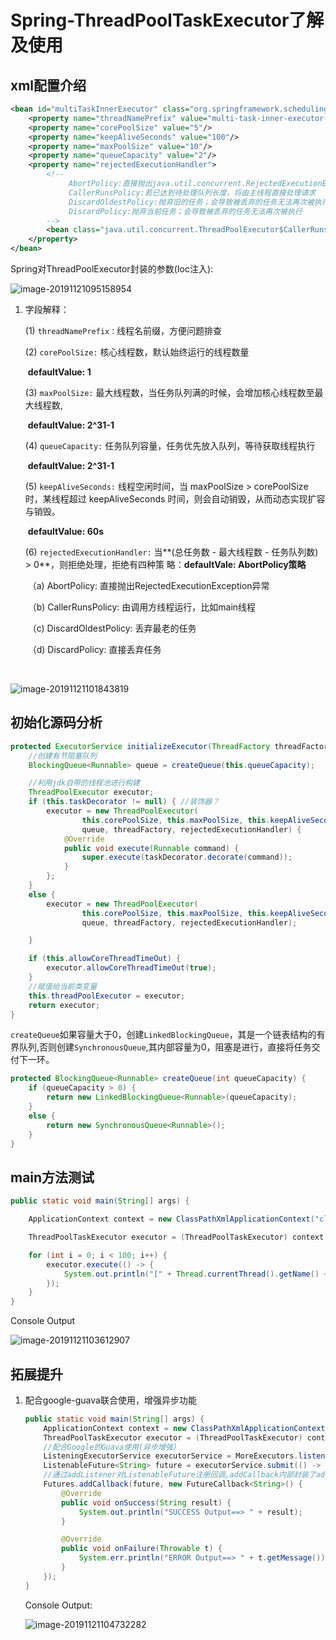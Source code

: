 # Spring-ThreadPoolTaskExecutor了解及使用

## xml配置介绍

```xml
<bean id="multiTaskInnerExecutor" class="org.springframework.scheduling.concurrent.ThreadPoolTaskExecutor">
    <property name="threadNamePrefix" value="multi-task-inner-executor-"/>
    <property name="corePoolSize" value="5"/>
    <property name="keepAliveSeconds" value="100"/>
    <property name="maxPoolSize" value="10"/>
    <property name="queueCapacity" value="2"/>
    <property name="rejectedExecutionHandler">
        <!--
             AbortPolicy:直接抛出java.util.concurrent.RejectedExecutionException异常
             CallerRunsPolicy:若已达到待处理队列长度，将由主线程直接处理请求
             DiscardOldestPolicy:抛弃旧的任务；会导致被丢弃的任务无法再次被执行
             DiscardPolicy:抛弃当前任务；会导致被丢弃的任务无法再次被执行
        -->
        <bean class="java.util.concurrent.ThreadPoolExecutor$CallerRunsPolicy"/>
    </property>
</bean>
```

Spring对ThreadPoolExecutor封装的参数(Ioc注入):

![image-20191121095158954](../../_media/image/20191121/image-20191121095158954.png)

1. 字段解释：

   (1) `threadNamePrefix：`线程名前缀，方便问题排查

   (2) `corePoolSize:` 核心线程数，默认始终运行的线程数量  

   ​								  **defaultValue: 1**

   (3) `maxPoolSize:` 最大线程数，当任务队列满的时候，会增加核心线程数至最大线程数,

   ​								**defaultValue: 2^31-1**

   (4) `queueCapacity:` 任务队列容量，任务优先放入队列，等待获取线程执行

   ​									 **defaultValue: 2^31-1**

   (5) `keepAliveSeconds:` 线程空闲时间，当 maxPoolSize > corePoolSize时，某线程超过 keepAliveSeconds 										   时间，则会自动销毁，从而动态实现扩容与销毁。

   ​										   **defaultValue: 60s**											

   (6) `rejectedExecutionHandler:` 当**(总任务数 - 最大线程数 - 任务队列数) > 0**，则拒绝处理，拒绝有四种策															略：**defaultVale: AbortPolicy策略**

   ​																（a) AbortPolicy: 直接抛出RejectedExecutionException异常

   ​																（b) CallerRunsPolicy: 由调用方线程运行，比如main线程

   ​																（c) DiscardOldestPolicy: 丢弃最老的任务

   ​																（d) DiscardPolicy: 直接丢弃任务

   ​                      

![image-20191121101843819](../../_media/image/20191121/image-20191121101843819.png)

## 初始化源码分析

```java
protected ExecutorService initializeExecutor(ThreadFactory threadFactory, 	RejectedExecutionHandler rejectedExecutionHandler) {
	//创建有节阻塞队列
	BlockingQueue<Runnable> queue = createQueue(this.queueCapacity);

    //利用jdk自带的线程池进行构建
	ThreadPoolExecutor executor;
	if (this.taskDecorator != null) { //装饰器？
		executor = new ThreadPoolExecutor(
				this.corePoolSize, this.maxPoolSize, this.keepAliveSeconds, TimeUnit.SECONDS,
				queue, threadFactory, rejectedExecutionHandler) {
			@Override
			public void execute(Runnable command) {
				super.execute(taskDecorator.decorate(command));
			}
		};
	}
	else {
		executor = new ThreadPoolExecutor(
				this.corePoolSize, this.maxPoolSize, this.keepAliveSeconds, TimeUnit.SECONDS,
				queue, threadFactory, rejectedExecutionHandler);

	}

	if (this.allowCoreThreadTimeOut) {
		executor.allowCoreThreadTimeOut(true);
	}
	//赋值给当前类变量
	this.threadPoolExecutor = executor;
	return executor;
}
```

`createQueue`如果容量大于0，创建`LinkedBlockingQueue`，其是一个链表结构的有界队列,否则创建`SynchronousQueue`,其内部容量为0，阻塞是进行，直接将任务交付下一环。

```java
protected BlockingQueue<Runnable> createQueue(int queueCapacity) {
    if (queueCapacity > 0) {
        return new LinkedBlockingQueue<Runnable>(queueCapacity);
    }
    else {
        return new SynchronousQueue<Runnable>();
    }
}
```

## main方法测试

```java
public static void main(String[] args) {

    ApplicationContext context = new ClassPathXmlApplicationContext("classpath:spring-servlet.xml");

    ThreadPoolTaskExecutor executor = (ThreadPoolTaskExecutor) context.getBean("multiTaskInnerExecutor");

    for (int i = 0; i < 100; i++) {
        executor.execute(() -> {
            System.out.println("[" + Thread.currentThread().getName() + "]:线程池启动了");
        });
    }
}
```

Console Output

![image-20191121103612907](../../_media/image/20191121/image-20191121103612907.png)



## 拓展提升

1. 配合google-guava联合使用，增强异步功能

   ```java
   public static void main(String[] args) {
       ApplicationContext context = new ClassPathXmlApplicationContext("classpath:spring-servlet.xml");
       ThreadPoolTaskExecutor executor = (ThreadPoolTaskExecutor) context.getBean("multiTaskInnerExecutor");
       //配合Google的Guava使用(异步增强)
       ListeningExecutorService executorService = MoreExecutors.listeningDecorator(executor.getThreadPoolExecutor());
       ListenableFuture<String> future = executorService.submit(() -> "测试Guava输出");
       //通过addListener对ListenableFuture注册回调,addCallback内部封装了addListener
       Futures.addCallback(future, new FutureCallback<String>() {
           @Override
           public void onSuccess(String result) {
               System.out.println("SUCCESS Output==> " + result);
           }
   
           @Override
           public void onFailure(Throwable t) {
               System.err.println("ERROR Output==> " + t.getMessage());
           }
       });
   }
   ```

   Console Output:

   ![image-20191121104732282](../../_media/image/20191121/image-20191121104732282.png)